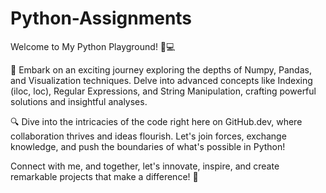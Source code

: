 # Python-Assignments

Welcome to My Python Playground! 🐍💻

🚀 Embark on an exciting journey exploring the depths of Numpy, Pandas, and Visualization techniques. Delve into advanced concepts like Indexing (iloc, loc), Regular Expressions, and String Manipulation, crafting powerful solutions and insightful analyses.

🔍 Dive into the intricacies of the code right here on GitHub.dev, where collaboration thrives and ideas flourish. Let's join forces, exchange knowledge, and push the boundaries of what's possible in Python!

Connect with me, and together, let's innovate, inspire, and create remarkable projects that make a difference! 🌟
